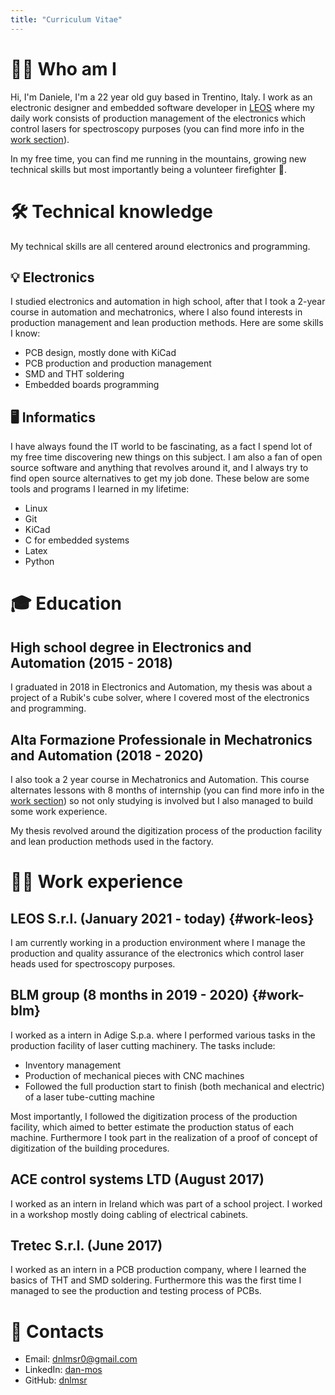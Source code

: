 ```yaml
---
title: "Curriculum Vitae"
---
```

🙋‍♂️ Who am I
=============

Hi, I\'m Daniele, I\'m a 22 year old guy based in Trentino, Italy. I
work as an electronic designer and embedded software developer in
[LEOS](http://www.leos-instruments.com) where my daily work consists of
production management of the electronics which control lasers for
spectroscopy purposes (you can find more info in the [work
section](#work-leos)).

In my free time, you can find me running in the mountains, growing new
technical skills but most importantly being a volunteer firefighter 🚒.

🛠️ Technical knowledge
======================

My technical skills are all centered around electronics and programming.

💡 Electronics
-------------

I studied electronics and automation in high school, after that I took a
2-year course in automation and mechatronics, where I also found
interests in production management and lean production methods. Here are
some skills I know:

-   PCB design, mostly done with KiCad
-   PCB production and production management
-   SMD and THT soldering
-   Embedded boards programming

🖥️ Informatics
--------------

I have always found the IT world to be fascinating, as a fact I spend
lot of my free time discovering new things on this subject. I am also a
fan of open source software and anything that revolves around it, and I
always try to find open source alternatives to get my job done. These
below are some tools and programs I learned in my lifetime:

-   Linux
-   Git
-   KiCad
-   C for embedded systems
-   Latex
-   Python

🎓 Education
===========

High school degree in Electronics and Automation (2015 - 2018)
--------------------------------------------------------------

I graduated in 2018 in Electronics and Automation, my thesis was about a
project of a Rubik\'s cube solver, where I covered most of the
electronics and programming.

Alta Formazione Professionale in Mechatronics and Automation (2018 - 2020)
--------------------------------------------------------------------------

I also took a 2 year course in Mechatronics and Automation. This course
alternates lessons with 8 months of internship (you can find more info
in the [work section](#work-blm)) so not only studying is involved but I
also managed to build some work experience.

My thesis revolved around the digitization process of the production
facility and lean production methods used in the factory.

👨‍💻 Work experience
===================

LEOS S.r.l. (January 2021 - today) {#work-leos}
-------------------------------------------------

I am currently working in a production environment where I manage the
production and quality assurance of the electronics which control laser
heads used for spectroscopy purposes.

BLM group (8 months in 2019 - 2020) {#work-blm}
-------------------------------------------------

I worked as a intern in Adige S.p.a. where I performed various tasks in
the production facility of laser cutting machinery. The tasks include:

-   Inventory management
-   Production of mechanical pieces with CNC machines
-   Followed the full production start to finish (both mechanical and
    electric) of a laser tube-cutting machine

Most importantly, I followed the digitization process of the production
facility, which aimed to better estimate the production status of each
machine. Furthermore I took part in the realization of a proof of
concept of digitization of the building procedures.

ACE control systems LTD (August 2017)
-------------------------------------

I worked as an intern in Ireland which was part of a school project. I
worked in a workshop mostly doing cabling of electrical cabinets.

Tretec S.r.l. (June 2017)
-------------------------

I worked as an intern in a PCB production company, where I learned the
basics of THT and SMD soldering. Furthermore this was the first time I
managed to see the production and testing process of PCBs.

📧 Contacts
==========

-   Email: <dnlmsr0@gmail.com>
-   LinkedIn: [dan-mos](https://www.linkedin.com/in/dan-mos)
-   GitHub: [dnlmsr](https://github.com/dnlmsr)
